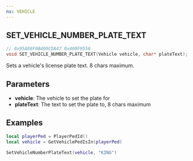 ```yaml
---
ns: VEHICLE
---
```

## SET_VEHICLE_NUMBER_PLATE_TEXT

```c
// 0x95A88F0B409CDA47 0x400F9556
void SET_VEHICLE_NUMBER_PLATE_TEXT(Vehicle vehicle, char* plateText);
```

Sets a vehicle's license plate text.  8 chars maximum.  

## Parameters
* **vehicle**: The vehicle to set the plate for
* **plateText**: The text to set the plate to, 8 chars maximum

## Examples

```lua
local playerPed = PlayerPedId()
local vehicle = GetVehiclePedIsIn(playerPed)

SetVehicleNumberPlateText(vehicle, "KING")
```
